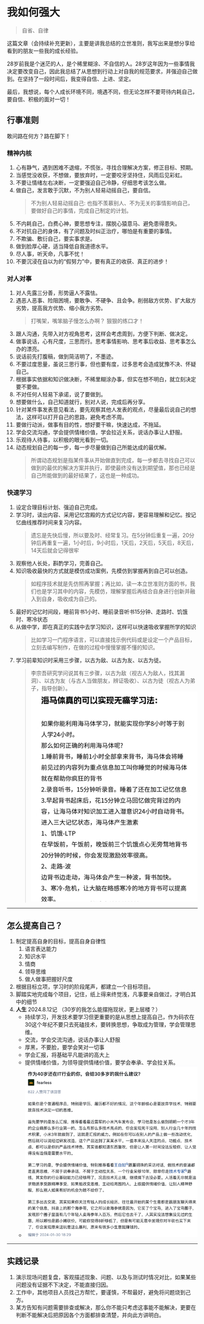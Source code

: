 # 我如何强大

> 自省、自律

这篇文章（会持续补充更新），主要是讲我总结的立世准则，我写出来是想分享给看到的朋友一些我的成长经验。

28岁前我是个迷茫的人，是个稀里糊涂、不自信的人。28岁这年因为一些事情我决定要改变自己，因此我总结了从思想到行动上对自我的规范要求，并强迫自己做到。在坚持了一段时间后，我变得自信、上进、坚定。

最后，我想说，每个人成长环境不同，境遇不同，但无论怎样不要苛待内耗自己，要自信、积极的面对一切！

## 行事准则

敢问路在何方？路在脚下！

### **精神内核**

1. 心有静气，遇到困难不退缩，不慌张，寻找合理解决方案，修正目标、预期。
2. 当感觉没收获，不想做，要放弃时，一定要咬牙坚持住，风雨后见彩虹。
3. 不要让情绪左右决断，一定要强迫自己冷静，仔细思考该怎么做。
4. 做自己，发言敢于沉默，不为别人轻易动摇自己，要自信。
   >不为别人轻易动摇自己: 也指不羡慕别人、不为无关的事情影响自己，要做好自己的事情，完成自己制定的计划。
5. 不内耗自己，白费心神，要思想专注，摆脱心猿意马、避免患得患失。
6. 不对抗自己的身体，有了问题及时纠正治疗，哪怕是有重要的事情。
7. 不欺骗、敷衍自己，要实事求是。
8. 做到脸厚心硬，适当降低自我道德水平。
9. 尽人事，听天命，凡事不忧！
10. 不要沉浸在自以为的“假努力”中，要有真正的收获、真正的进步！

### **对人对事**

1. 对人先露三分善，形势逼人不露怯。
2. 遇恶人恶事、险阻困境，要敢争、不硬争、且会争。削弱敌方优势、扩大敌方劣势，提高我方优势、缩小我方劣势。
   > 打嘴架，嘴笨脑子慢怎么办啊？ 狠狠的练口才！
3. 跟人沟通，先带入对方视角思考，这样会考虑周到，方便下判断、做决定。
4. 做事说话，心有尺度，三思而行。思考事情影响、思考事后收益、思考事怎么办的漂亮。
5. 说话前先打腹稿，做到简洁明了，不墨迹。
6. 不要过度思量，虽说三思行事，但也要有度，过多思考会造成犹豫不决、怀疑自己。
7. 根据事实依据和知识做决断，不稀里糊涂办事，但实在想不明白，就立刻决定要不要做。
8. 不对任何人轻易下承诺，说了要做到。
9. 想要做什么，自己知道就行，别对人说，完成后再分享。
10. 针对某件事发表意见看法，要先观察其他人发表的观点，尽量最后说自己的想法，这样可以打开自己的思路，避免考虑不周。
11. 要做行动派，做事有目的性，想好要干嘛，快速达成，不拖延。
12. 学会交流沟通，学会提供情绪价值，学会拉近关系，说话办事让人舒服。
13. 乐观待人待事，以积极的眼光看到一切。
14. 动态规划自己的每一步，每一步尽量做到自己所能达成的最优解。
      >所谓动态规划是指某件事从开始做直到完成，每一步都去寻找自己可以做到的最优的解决方案并执行，即使最终没有达到期望值，那也已经是自己所能做到的最好结果了，这也是一种成功。

### **快速学习**

1. 设定合理目标计划、强迫自己完成。
2. 学习时，读出内容、采用记忆宫殿的方式记忆内容，更容易理解和记忆。按记忆曲线推荐时间来复习内容。
   > 遗忘是先快后慢，所以要及时、经常复习。在5分钟后重复一遍，20分钟后再重复一遍，1小时后，9小时后，1天后，2天后，5天后，8天后，14天后就会记得很牢
3. 观察他人长处，斟酌学习，完善自己。
4. 知识吸收最快的方式就是模仿成功案例，先模仿到掌握再到自己可以创造。
   > 如程序技术就是先仿照再掌握；再比如，读一本立世准则方面的书，我们也是学习其中的内容，先模仿，理解掌握后再结合自身进行创新并融入到自身，吸收成为自己的。
5. 最好的记忆时间段，睡前背书1小时、睡前录音听书15分钟、走路时、饥饿时、寒冷状态
6. 从做中学，即在真正的实践中去学习知识，这样可以快速吸收掌握所学的知识
   > 比如学习一门程序语言，可以直接找示例代码或是设定一个产品目标，立刻去编写制作，在做的过程中慢慢掌握不懂的知识。
7. 学习前辈知识时采用三步骤，以古为敌、以古为友、以古为徒。
   > 李宗吾研究学问说其有三步骤，以古为敌（视古人为敌人，找其漏洞）、以古为友（与古人当做朋友，辨证吸收）、以古为徒（视古人为弟子，指导创新）。
![海马体记忆时间段](./images/海马体-记忆时间段.png)

---

## 怎么提高自己？

1. 制定提高自身的目标，提高自身自律性
   1. 语言表达能力
   2. 知识水平
   3. 情商
   4. 领导思维
   5. 做人做事把握好尺度
2. 根据目标立项，学习时的阶段尾声，都建立一个目标项目。
3. 脚踏实地完成每个项目，记住，纸上得来终觉浅，凡事要亲自做过，才明白其中的细节
4. **人生** 2024.8.12记  （30岁的我怎么能摆拖现状，更上层楼？）
   - 持续学习，开发技术要学习但更重要的是从思想上提高自己，作为码农在30这个年纪不要只去死磕技术，要转换思想，争取成为管理，学会管理思维。
   - 交流，学会交流沟通，说话办事让人舒服
   - 厚黑，不要脸，要学会笑对一切事
   - 学会汇报，将基础平凡能讲的高大上
   - 提供情绪价值，为领导提供情绪价值，要学会奉承、学会拉关系。
   - ![30岁](./images/人生-30.png)

---

## 实践记录

1. 演示现场问题复盘，客观描述现象、问题、以及与测试时情况对比，如果某些问题没有证据不下决定，不能直接归因。
2. 工作中，其他项目人员找己方帮忙，要谨慎，不帮最好，避免将问题烧到己方。
3. 某方告知有问题需要排查或解决，那么你不能只考虑这事能不能解决，更要在判断不能解决后把原因各个方面都排查清楚，并向此方讲明白。
